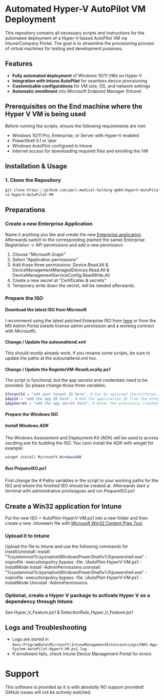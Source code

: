 # Automated Hyper-V AutoPilot VM Deployment

This repository contains all necessary scripts and instructions for the automated deployment of a Hyper-V-based AutoPilot VM via Intune/Company Portal.
The goal is to streamline the provisioning process of virtual machines for testing and development purposes.

## Features
- **Fully automated deployment** of Windows 10/11 VMs on Hyper-V
- **Integration with Intune AutoPilot** for seamless device provisioning
- **Customizable configurations** for VM size, OS, and network settings
- **Automatic enrollment** into Microsoft Endpoint Manager (Intune)

## Prerequisites on the End machine where the Hyper V VM is being used
Before running the scripts, ensure the following requirements are met:

- Windows 10/11 Pro, Enterprise, or Server with Hyper-V enabled
- PowerShell 5.1 or later
- Windows AutoPilot configured in Intune
- Internet access for downloading required files and enrolling the VM

## Installation & Usage

### 1. Clone the Repository
```powershell
git clone https://github.com/pari-medical-holding-gmbh/HyperV-AutoPilot-VM.git
cd HyperV-AutoPilot-VM
```

## Preparations
### Create a new Enterprise Application
Name it anything you like and create the new [Enterprise application](https://entra.microsoft.com/#view/Microsoft_AAD_IAM/StartboardApplicationsMenuBlade/~/AppAppsPreview). Afterwards switch to the corresponding (named the same) Enterprise Registration -> API permissions and add a new permission:
1. Choose "Microsoft Graph"
2. Select "Application permissions"
3. Add those three permissions: Device.Read.All & DeviceManagementManagedDevices.Read.All & DeviceManagementServiceConfig.ReadWrite.All
4. Create a new secret at "Certificates & secrets"
5. Temporary write down the secret, will be needed afterwards.

### Prepare the ISO
#### Download the latest ISO from Microsoft
I recommend using the latest patched Enterprise ISO from [here](https://my.visualstudio.com/downloads) or from the MS Admin Portal (needs license admin permission and a working contract with Microsoft).

#### Change / Update the autounattend.xml
This should mostly already work, if you rename some scripts, be sure to update the paths at the autounattend.xml too.

#### Change / Update the RegisterVM-ResetLocally.ps1
The script is functional, but the app secrets and credentials need to be provided. So please change those three variables:
```powershell
$TenantId = "add your tenant ID here", # Can be optained [here](https://entra.microsoft.com/#view/Microsoft_AAD_IAM/TenantOverview.ReactView/initialValue//tabId//recommendationResourceId//fromNav/Identity)
$AppId = "add the app ID here", # Add the application ID from the enterprise registration
$AppSecret = "add the app secret here", # Enter the previously created Enterprise registration secret
```

#### Prepare the Windows ISO
##### Install Windows ADK
The Windows Assessment and Deployment Kit (ADK) will be used to access oscdimg.exe for building the ISO. You cann install the ADK with winget for example:
```powershell
winget install Microsoft.WindowsADK
```

##### Run PrepareISO.ps1
First change the # Paths variables in the script to your working paths for the ISO and where the finished ISO should be created at.
Afterwards start a terminal with administrative privileagues and run PrepareISO.ps1

## Create a Win32 application for Intune
Put the new ISO + AutoPilot-HyperV-VM.ps1 into a new folder and then create a new .intunewin file with [Microsoft Win32 Content Prep Tool](https://github.com/microsoft/Microsoft-Win32-Content-Prep-Tool).

### Upload it to Intune
Upload the file to Intune and use the following commands for install/uninstall:
install: "%systemroot%\sysnative\WindowsPowerShell\v1.0\powershell.exe" -noprofile -executionpolicy bypass -file .\AutoPilot-HyperV-VM.ps1 -InstallMode Install -AdminPermissions
uninstall: "%systemroot%\sysnative\WindowsPowerShell\v1.0\powershell.exe" -noprofile -executionpolicy bypass -file .\AutoPilot-HyperV-VM.ps1 -InstallMode Uninstall -AdminPermissions

### Optional, create a Hyper V package to activate Hyper V as a dependency through Intune
See Hyper_V_Feature.ps1 & DetectionRule_Hyper_V_Feature.ps1

## Logs and Troubleshooting
- Logs are stored in `$env:ProgramData\Microsoft\IntuneManagementExtension\Logs\PARI-App-System-AutoPilot-HyperV-VM.ps1.log`
- If enrollment fails, check Intune Device Management Portal for errors

# Support
This software is provided as it is with absolutly NO support provided! GitHub issues will not be actively watched.